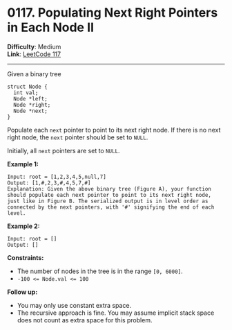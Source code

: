 # 0117. Populating Next Right Pointers in Each Node II

**Difficulty**: Medium  
**Link**: [LeetCode 117](https://leetcode.com/problems/populating-next-right-pointers-in-each-node-ii/)

---

Given a binary tree

    struct Node {
      int val;
      Node *left;
      Node *right;
      Node *next;
    }

Populate each `next` pointer to point to its next right node. If there is no next right node, the `next` pointer should be set to `NULL`.

Initially, all `next` pointers are set to `NULL`.

**Example 1:**

    Input: root = [1,2,3,4,5,null,7]
    Output: [1,#,2,3,#,4,5,7,#]
    Explanation: Given the above binary tree (Figure A), your function should populate each next pointer to point to its next right node, just like in Figure B. The serialized output is in level order as connected by the next pointers, with '#' signifying the end of each level.

**Example 2:**

    Input: root = []
    Output: []

**Constraints:**

* The number of nodes in the tree is in the range `[0, 6000]`.
* `-100 <= Node.val <= 100`

**Follow up:**

* You may only use constant extra space.
* The recursive approach is fine. You may assume implicit stack space does not count as extra space for this problem.

